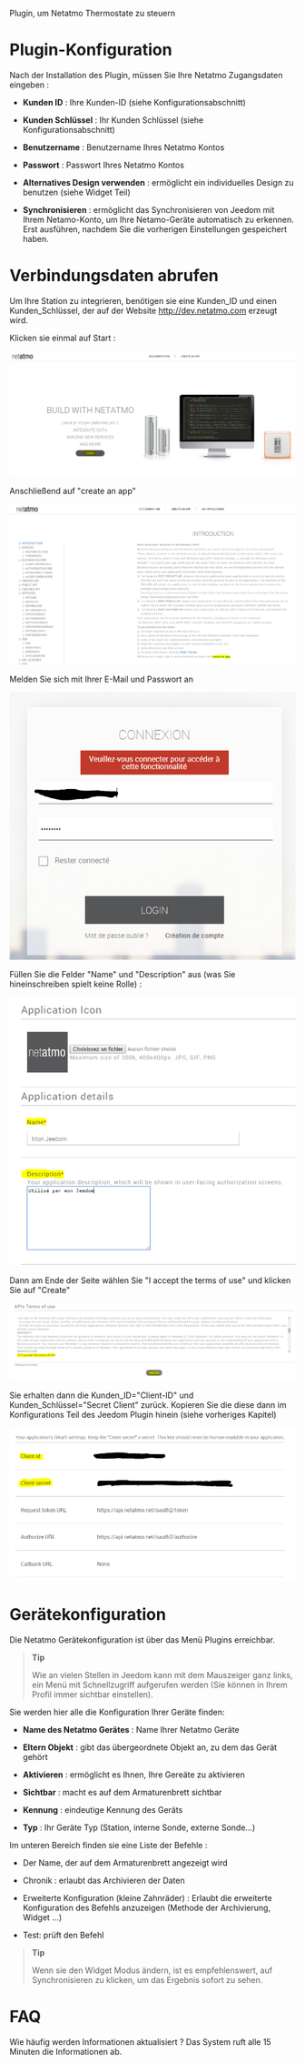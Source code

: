 Plugin, um Netatmo Thermostate zu steuern 

Plugin-Konfiguration
=======================

Nach der Installation des Plugin, müssen Sie Ihre Netatmo Zugangsdaten
eingeben :

-   **Kunden ID** : Ihre Kunden-ID (siehe Konfigurationsabschnitt)

-   **Kunden Schlüssel** : Ihr Kunden Schlüssel (siehe Konfigurationsabschnitt)

-   **Benutzername** : Benutzername Ihres Netatmo Kontos 

-   **Passwort** : Passwort Ihres Netatmo Kontos

-   **Alternatives Design verwenden** : ermöglicht ein individuelles
    Design zu benutzen (siehe Widget Teil)

-   **Synchronisieren** : ermöglicht das Synchronisieren von Jeedom mit Ihrem 
    Netamo-Konto, um Ihre Netamo-Geräte automatisch zu erkennen.
    Erst ausführen, nachdem Sie die vorherigen Einstellungen gespeichert haben.

Verbindungsdaten abrufen
==========================================

Um Ihre Station zu integrieren, benötigen sie eine Kunden_ID und einen
Kunden_Schlüssel, der auf der Website <http://dev.netatmo.com> erzeugt wird.

Klicken sie einmal auf Start :

![netatmoWeather10](../images/netatmoWeather10.png)

Anschließend auf "create an app"

![netatmoWeather11](../images/netatmoWeather11.png)

Melden Sie sich mit Ihrer E-Mail und Passwort an

![netatmoWeather12](../images/netatmoWeather12.png)

Füllen Sie die Felder "Name" und "Description" aus (was Sie hineinschreiben
spielt keine Rolle) :

![netatmoWeather13](../images/netatmoWeather13.png)

Dann am Ende der Seite wählen Sie "I accept the terms of use" und
klicken Sie auf "Create"

![netatmoWeather14](../images/netatmoWeather14.png)

Sie erhalten dann die Kunden_ID="Client-ID" und Kunden_Schlüssel="Secret
Client" zurück. Kopieren Sie die diese dann im Konfigurations Teil des
Jeedom Plugin hinein (siehe vorheriges Kapitel)

![netatmoWeather15](../images/netatmoWeather15.png)

Gerätekonfiguration
=============================

Die Netatmo Gerätekonfiguration ist über das Menü Plugins erreichbar.

> **Tip**
>
> Wie an vielen Stellen in Jeedom kann mit dem Mauszeiger ganz links, ein
> Menü mit Schnellzugriff aufgerufen werden (Sie können in Ihrem Profil
> immer sichtbar einstellen).  

Sie werden hier alle die Konfiguration Ihrer Geräte finden:

-   **Name des Netatmo Gerätes** : Name Ihrer Netatmo Geräte 

-   **Eltern Objekt** : gibt das übergeordnete Objekt an, zu dem das
    Gerät gehört

-   **Aktivieren** : ermöglicht es Ihnen, Ihre Gereäte zu aktivieren

-   **Sichtbar** : macht es auf dem Armaturenbrett sichtbar

-   **Kennung** : eindeutige Kennung des Geräts

-   **Typ** : Ihr Geräte Typ (Station, interne Sonde,
    externe Sonde...)

Im unteren Bereich finden sie eine Liste der Befehle :

-   Der Name, der auf dem Armaturenbrett angezeigt wird

-   Chronik : erlaubt das Archivieren der Daten

-   Erweiterte Konfiguration (kleine Zahnräder) : Erlaubt die erweiterte
    Konfiguration des Befehls anzuzeigen (Methode der
    Archivierung, Widget ...)

-   Test: prüft den Befehl

> **Tip**
>
> Wenn sie den Widget Modus ändern, ist es empfehlenswert, auf
> Synchronisieren zu klicken, um das Ergebnis sofort zu sehen.

FAQ
===

Wie häufig werden Informationen aktualisiert ?
Das System ruft alle 15 Minuten die Informationen ab.  


